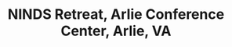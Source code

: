 ---
title: "NINDS Retreat, Arlie Conference Center, Arlie, VA"
project_id: 
date: 
conference_id: ""
presenters:
   - peter_bandettini
summary: "NINDS Retreat, Arlie Conference Center, Arlie, VA"
file: /assets/presentations/
filename: 
layout: presentation
---